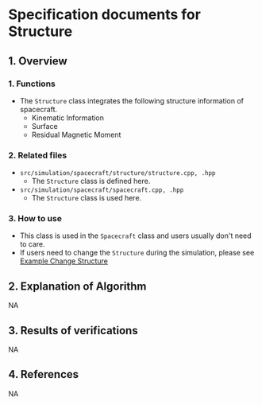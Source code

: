 # Specification documents for Structure

## 1.  Overview

### 1. Functions
- The `Structure` class integrates the following structure information of spacecraft.
  - Kinematic Information
  - Surface
  - Residual Magnetic Moment

### 2. Related files
- `src/simulation/spacecraft/structure/structure.cpp, .hpp`
  - The `Structure` class is defined here.
- `src/simulation/spacecraft/spacecraft.cpp, .hpp`
  - The `Structure` class is used here.

### 3. How to use
- This class is used in the `Spacecraft` class and users usually don't need to care.
- If users need to change the `Structure` during the simulation, please see [Example Change Structure](TBW)

## 2. Explanation of Algorithm
NA

## 3. Results of verifications
NA

## 4. References
NA

